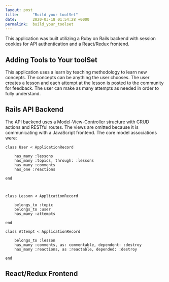 ```yaml
---
layout: post
title:      "Build your toolSet"
date:       2020-03-18 01:54:28 +0000
permalink:  build_your_toolset
---
```




This application was built utilizing a Ruby on Rails backend with session cookies for API authentication and a React/Redux frontend.


## Adding Tools to Your toolSet

This application uses a learn by teaching methodology to learn new concepts. The concepts can be anything the user chooses. The user creates a lesson and each attempt at the lesson is posted to the community for feedback.  The user can make as many attempts as needed in order to fully understand. 


## Rails API Backend

The API backend uses a Model-View-Controller structure with CRUD actions and RESTful routes. The views are omitted because it is communicating with a JavaScript frontend. The core model associations were:

```
class User < ApplicationRecord
    
    has_many :lessons
    has_many :topics, through: :lessons
    has_many :comments
    has_one :reactions
    
end



class Lesson < ApplicationRecord

    belongs_to :topic
    belongs_to :user
    has_many :attempts
		
end

class Attempt < ApplicationRecord

    belongs_to :lesson
    has_many :comments, as: commentable, dependent: :destroy
    has_many :reactions, as :reactable, depended: :destroy

end
```

## React/Redux Frontend




